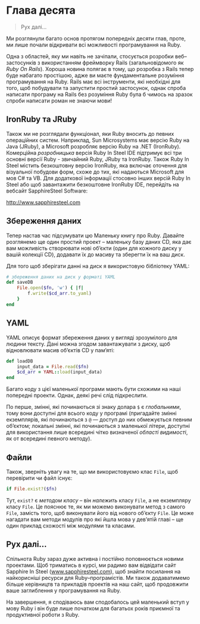# Глава десята

> Рух далі...

Ми розглянули багато основ протягом попередніх десяти глав, проте, ми лише почали відкривати всі можливості програмування на Ruby.

Одна з областей, яку ми навіть не зачіпали, стосується розробки веб–застосунків з використанням фреймворку Rails (загальновідомого як _Ruby On Rails_). Хороша новина полягає в тому, що розробка з Rails тепер буде набагато простішою, адже ви маєте фундаментальне розуміння програмування на Ruby. Rails має всі інструменти, які необхідні для того, щоб побудувати та запустити простий застосунок, однак спроба написати програму на Rails без розуміння Ruby була б чимось на зразок спроби написати роман не знаючи мови!

## IronRuby та JRuby

Також ми не розглядали функціонал, яки Ruby вносить до певних операційних систем. Наприклад, Sun Microsystems має версію Ruby на Java (JRuby), а Microsoft розробляє версію Ruby на .NET (IronRuby). Комерційна _розробницька_ версія Ruby In Steel IDE підтримує всі три основні версії Ruby - звичайний Ruby, JRuby та IronRuby. Також Ruby In Steel містить безкоштовну версію IronRuby, яка включає оточення для візуальної побудови форм, схоже до тих, які надаються Microsoft для мов C# та VB. Для додаткової інформації стосовно інших версій Ruby In Steel або щоб завантажити безкоштовне IronRuby IDE, перейдіть на вебсайт SapphireSteel Software:

http://www.sapphiresteel.com

## Збереження даних

Тепер настав час підсумувати цю Маленьку книгу про Ruby. Давайте розглянемо ще один простий проект – маленьку базу даних CD, яка дає вам можливість створювати нові об’єкти (один для кожного диску у вашій колекції CD), додавати їх до масиву та зберегти їх на ваш диск.

Для того щоб зберігати данні на диск я використовую бібліотеку YAML:

```ruby
# збереження даних на диск у форматі YAML
def saveDB
    File.open($fn, 'w') { |f|
        f.write($cd_arr.to_yaml)
    }
end
```

## YAML

YAML описує формат збереження даних у вигляді зрозумілого для людини тексту. Дані можна згодом завантажувати з диску, щоб відновлювати масив об’єктів CD у пам’яті:

```ruby
def loadDB
    input_data = File.read($fn)
    $cd_arr = YAML::load(input_data)
end
```

Багато коду з цієї маленької програми мають бути схожими на наші попередні проекти. Однак, деякі речі слід підкреслити.

По перше, змінні, які починаються зі знаку долара `$` є _глобальними_, тому вони доступні для всього коду у програмі (пригадайте змінні екземплярів, які починаються з `@` — доступ до них обмежується певним об’єктом; локальні змінні, які починаються з маленької літери, доступні для використання лише всередині чітко визначеної _області видимості_, як от всередині певного методу).

## Файли

Також, зверніть увагу на те, що ми використовуємо клас `File`, щоб перевірити чи файл існує:

```ruby
if File.exist?($fn)
```

Тут, `exist?` є _методом класу_ – він _належить_ класу `File`, а не екземпляру класу `File`. Це пояснює те, як ми можемо виконувати метод з самого `File`, замість того, щоб виконувати його від нового об’єкту `File`. Це може нагадати вам методи модулів про які йшла мова у дев’ятій главі – ще один приклад схожості між модулями та класами.

## Рух далі…

Спільнота Ruby зараз дуже активна і постійно поповнюється новими проектами. Щоб триматись в курсі, ми радимо вам відвідати сайт Sapphire In Steel (www.sapphiresteel.com), щоб знайти посилання на найкорисніші ресурси для Ruby–програмістів. Ми також додаватимемо більше керівництв та прикладів проектів на наш сайт, щоб продовжити ваше заглиблення у програмування на Ruby.

На завершення, я сподіваюсь вам сподобалось цей маленький вступ у мову Ruby і він буде лише початком для багатьох років приємної та продуктивної роботи з Ruby.
